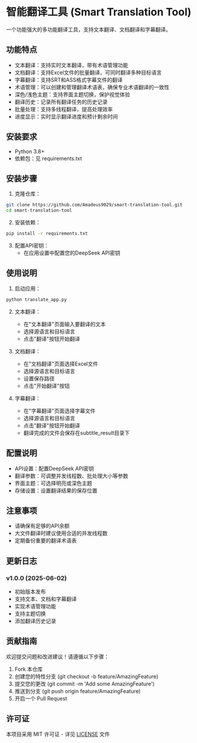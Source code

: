 # 智能翻译工具 (Smart Translation Tool)

一个功能强大的多功能翻译工具，支持文本翻译、文档翻译和字幕翻译。

## 功能特点

- 文本翻译：支持实时文本翻译，带有术语管理功能
- 文档翻译：支持Excel文件的批量翻译，可同时翻译多种目标语言
- 字幕翻译：支持SRT和ASS格式字幕文件的翻译
- 术语管理：可以创建和管理翻译术语表，确保专业术语翻译的一致性
- 深色/浅色主题：支持界面主题切换，保护视觉体验
- 翻译历史：记录所有翻译任务的历史记录
- 批量处理：支持多线程翻译，提高处理效率
- 进度显示：实时显示翻译进度和预计剩余时间

## 安装要求

- Python 3.8+
- 依赖包：见 requirements.txt

## 安装步骤

1. 克隆仓库：
```bash
git clone https://github.com/Amadeus9029/smart-translation-tool.git
cd smart-translation-tool
```

2. 安装依赖：
```bash
pip install -r requirements.txt
```

3. 配置API密钥：
   - 在应用设置中配置您的DeepSeek API密钥

## 使用说明

1. 启动应用：
```bash
python translate_app.py
```

2. 文本翻译：
   - 在"文本翻译"页面输入要翻译的文本
   - 选择源语言和目标语言
   - 点击"翻译"按钮开始翻译

3. 文档翻译：
   - 在"文档翻译"页面选择Excel文件
   - 选择源语言和目标语言
   - 设置保存路径
   - 点击"开始翻译"按钮

4. 字幕翻译：
   - 在"字幕翻译"页面选择字幕文件
   - 选择源语言和目标语言
   - 点击"翻译"按钮开始翻译
   - 翻译完成的文件会保存在subtitle_result目录下

## 配置说明

- API设置：配置DeepSeek API密钥
- 翻译参数：可调整并发线程数、批处理大小等参数
- 界面主题：可选择明亮或深色主题
- 存储设置：设置翻译结果的保存位置

## 注意事项

- 请确保有足够的API余额
- 大文件翻译时建议使用合适的并发线程数
- 定期备份重要的翻译术语表

## 更新日志

### v1.0.0 (2025-06-02)
- 初始版本发布
- 支持文本、文档和字幕翻译
- 实现术语管理功能
- 支持主题切换
- 添加翻译历史记录

## 贡献指南

欢迎提交问题和改进建议！请遵循以下步骤：

1. Fork 本仓库
2. 创建您的特性分支 (git checkout -b feature/AmazingFeature)
3. 提交您的更改 (git commit -m 'Add some AmazingFeature')
4. 推送到分支 (git push origin feature/AmazingFeature)
5. 开启一个 Pull Request

## 许可证

本项目采用 MIT 许可证 - 详见 [LICENSE](LICENSE) 文件 
